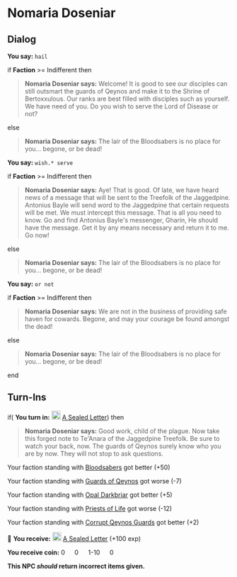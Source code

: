 # Nomaria Doseniar
## Dialog

**You say:** `hail`



if **Faction** >= Indifferent then 



>**Nomaria Doseniar says:** Welcome! It is good to see our disciples can still outsmart the guards of Qeynos and make it to the Shrine of Bertoxxulous. Our ranks are best filled with disciples such as yourself. We have need of you. Do you wish to serve the Lord of Disease or not?


else



>**Nomaria Doseniar says:** The lair of the Bloodsabers is no place for you...  begone, or be dead!



**You say:** `wish.* serve`



if **Faction** >= Indifferent then



>**Nomaria Doseniar says:** Aye! That is good. Of late, we have heard news of a message that will be sent to the Treefolk of the Jaggedpine. Antonius Bayle will send word to the Jaggedpine that certain requests will be met. We must intercept this message. That is all you need to know. Go and find Antonius Bayle's messenger, Gharin, He should have the message. Get it by any means necessary and return it to me. Go now!


else



>**Nomaria Doseniar says:** The lair of the Bloodsabers is no place for you...  begone, or be dead!



**You say:** `or not`



if **Faction** >= Indifferent then



>**Nomaria Doseniar says:** We are not in the business of providing safe haven for cowards. Begone, and may your courage be found amongst the dead!



else



>**Nomaria Doseniar says:** The lair of the Bloodsabers is no place for you...  begone, or be dead!


end

## Turn-Ins




if( **You turn in:** <img style="background:url(/static/icons/blank_slot.gif);width:20px;height:20px;" src="/static/icons/item_866.png" alt="" /> <a
                                href="/item/18807" data-url="18807" class="tooltip-link link">A Sealed Letter</a>) then 


>**Nomaria Doseniar says:** Good work, child of the plague. Now take this forged note to Te'Anara of the Jaggedpine Treefolk. Be sure to watch your back, now. The guards of Qeynos surely know who you are by now. They will not stop to ask questions.





Your faction standing with [Bloodsabers](/faction/221) got better (<span class='text-success'>+50</span>)


Your faction standing with [Guards of Qeynos](/faction/262) got worse (<span class='text-danger'>-7</span>)


Your faction standing with [Opal Darkbriar](/faction/296) got better (<span class='text-success'>+5</span>)


Your faction standing with [Priests of Life](/faction/341) got worse (<span class='text-danger'>-12</span>)


Your faction standing with [Corrupt Qeynos Guards](/faction/230) got better (<span class='text-success'>+2</span>)


 &#127873; **You receive:**  <img style="background:url(/static/icons/blank_slot.gif);width:20px;height:20px;" src="/static/icons/item_866.png" alt="" /> <a
                                href="/item/18806" data-url="18806" class="tooltip-link link">A Sealed Letter</a> (+100 exp)

**You receive coin:** 0 <img src='/static/icons/item_644.png' width='14' height='14'/> 0 <img src='/static/icons/item_645.png' width='14' height='14'/> 1-10 <img src='/static/icons/item_646.png' width='14' height='14'/> 0 <img src='/static/icons/item_647.png' width='14' height='14'/> 

**This NPC *should* return incorrect items given.**

